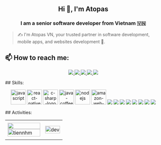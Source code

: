 <h2 align="center">Hi 👋, I'm Atopas</h2>
<p align="center">
  <h3 align="center">I am a senior software developer from Vietnam 🇻🇳 </h3>
</p>

> ✍ I'm Atopas VN, your trusted partner in software development, mobile apps, and websites development 🚀.

## 📫 How to reach me:
<!-- Chỗ này mình đưa link contact app của mình vô sau --!>
<!-- Link icon cần dùng nha ae: https://icons8.com/ --!>
<p align="center">
  <a href="https://www.linkedin.com/company/atopas-vn/" target="_blank">
    <img src="https://img.icons8.com/fluent/48/000000/linkedin.png"/>
  </a>
  <a href="" alt="Facebook">
    <img src="https://img.icons8.com/fluent/48/000000/facebook-new.png" target="_blank" />
  </a> 
  <a href="" alt="Github">
    <img src="https://img.icons8.com/fluent/48/000000/github.png"/>
  </a> 
  <a href="" target="_blank" >
    <img src="https://img.icons8.com/fluent/48/000000/youtube-play.png"/>
  </a>
  <a href="" alt="Email">
    <img src="https://img.icons8.com/fluent/48/000000/mailing.png"/>
  </a>
</p>

## Skills:
<!-- Chỗ này anh điền skill anh, mấy ae tự lên icon tìm skill thích hợp còn thiếu điền thêm nha.. --!>
<p align="center">
  <img width="48" height="48" src="https://img.icons8.com/pulsar-gradient/48/javascript.png" alt="javascript"/>
  <img width="48" height="48" src="https://img.icons8.com/color/48/react-native.png" alt="react-native"/>
  <img width="48" height="48" src="https://img.icons8.com/fluency/48/c-sharp-logo.png" alt="c-sharp-logo"/>
  <img width="48" height="48" src="https://img.icons8.com/color/48/java-coffee-cup-logo--v1.png" alt="java-coffee-cup-logo--v1"/>
  <img width="48" height="48" src="https://img.icons8.com/color/48/nodejs.png" alt="nodejs"/>
  <img width="48" height="48" src="https://img.icons8.com/nolan/64/amazon-web-services.png" alt="amazon-web-services"/>
  <img src="https://img.icons8.com/color/48/000000/microsoft-sql-server.png"/>
  <img src="https://img.icons8.com/color/48/000000/mysql-logo.png"/>
  <img src="https://img.icons8.com/color/48/000000/mongodb.png"/>
  <img src="https://img.icons8.com/color/48/000000/git.png"/>
  <img src="https://img.icons8.com/color/48/000000/github-2.png"/>
  <img src="https://img.icons8.com/color/48/000000/visual-studio-code-2019.png"/>
  <img src="https://img.icons8.com/color/48/null/visual-studio--v2.png"/>
  <img src="https://img.icons8.com/color/48/000000/trello.png"/>
</p>

## Activities:
<!-- Chỗ này sau này sẽ gắn link profile mình vào để chạy api vercel thật.. --!>
<table style="width:100%;">
  <tr>
    <td>
      <img src="https://github-readme-stats.vercel.app/api/top-langs/?username=tiennhm&bg_color=FFFFFF00&text_color=179fa3&layout=compact&hide=CSS&langs_count=10&custom_title=Top%20languages%20used" width="100%"/>
      <img src="https://github-readme-stats.vercel.app/api?username=tiennhm&bg_color=FFFFFF00&text_color=179fa3&show_icons=true&count_private=true&include_all_commits=true&custom_title=Active%20on%20Github" alt="tiennhm" width="100%"/>
    </td>
    <td>
      <p align="center"> 
        <img src="https://cdn.dribbble.com/users/1059583/screenshots/4171367/coding-freak.gif" alt="dev" width="100%"/>
      </p>
    </td>
  </tr>
</table>
